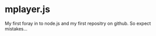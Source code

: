 mplayer.js
==========

My first foray in to node.js and my first repositry on github.  So expect mistakes...

